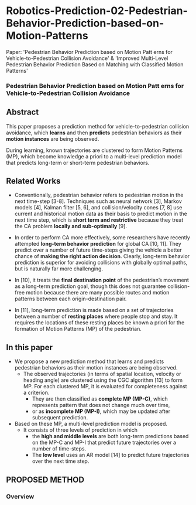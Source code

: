 # Robotics-Prediction-02-Pedestrian-Behavior-Prediction-based-on-Motion-Patterns
Paper: 'Pedestrian Behavior Prediction based on Motion Patt erns for Vehicle-to-Pedestrian Collision Avoidance'
& 'Improved Multi-Level Pedestrian Behavior Prediction Based on Matching with Classified Motion Patterns'

### Pedestrian Behavior Prediction based on Motion Patt erns for Vehicle-to-Pedestrian Collision Avoidance

## Abstract

This paper proposes a prediction method for vehicle-to-pedestrian collision avoidance, which **learns** and then **predicts** pedestrian behaviors as their **motion instances** are being observed. 

During learning, known trajectories are clustered to form Motion Patterns (MP), which become knowledge a priori to a
multi-level prediction model that predicts long-term or short-term pedestrian behaviors.

## Related Works

- Conventionally, pedestrian behavior refers to pedestrian motion in the next time-step [3-8]. Techniques such as neural network [3], Markov models [4], Kalman filter [5, 6], and collision/velocity cones [7, 8] use current and historical motion data as their basis to predict motion in the next time step, which is **short term and restrictive** because they treat the CA problem **locally and sub-optimally** [9].

- In order to perform CA more effectively, some researchers have recently attempted **long-term behavior prediction** for global CA [10, 11]. They predict over a number of future time-steps giving the vehicle a better chance of **making the right action decision**. Clearly, long-term behavior prediction is superior for avoiding collisions with globally optimal paths, but is naturally far more challenging.

- In [10], it treats the **final destination point** of the pedestrian’s movement as a long-term prediction goal, though this does not guarantee collision-free motion because there are many possible routes and motion patterns between each origin-destination pair.

- In [11], long-term prediction is made based on a set of trajectories between a number of **resting places** where people stop and stay. It requires the locations of these resting places be known a priori for the formation of Motion Patterns (MP) of the pedestrian.

## In this paper

- We propose a new prediction method that learns and predicts pedestrian behaviors as their motion
instances are being observed. 
  - The observed trajectories (in terms of spatial location, velocity or heading angle) are clustered using the CGC algorithm [13] to form MP. For each clustered MP, it is evaluated for completeness against a criterion. 
    - They are then classified as **complete MP (MP-C)**, which represents pattern that does not change much over time, 
    - or as **incomplete MP (MP-I)**, which may be updated after subsequent prediction. 
- Based on these MP, a multi-level prediction model is proposed. 
  - It consists of three levels of prediction in which 
    - the **high and middle levels** are both long-term predictions based on the MP-C and MP-I that predict future trajectories over a number of time-steps. 
    - The **low level** uses an AR model [14] to predict future trajectories over the next time step.

## PROPOSED METHOD

### Overview




